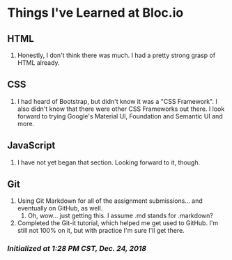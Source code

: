 # Things I've Learned at Bloc.io

## HTML
1. Honestly, I don't think there was much. I had a pretty strong grasp of HTML already.

## CSS
1. I had heard of Bootstrap, but didn't know it was a "CSS Framework". I also didn't know that there were other CSS Frameworks out there. I look forward to trying Google's Material UI, Foundation and Semantic UI and more.

## JavaScript
1. I have not yet began that section. Looking forward to it, though.

## Git
1. Using Git Markdown for all of the assignment submissions... and eventually on GitHub, as well.
    1. Oh, wow... just getting this. I assume .md stands for .markdown? 
2. Completed the Git-it tutorial, which helped me get used to GitHub. I'm still not 100% on it, but with practice I'm sure I'll get there.

### _Initialized at 1:28 PM CST, Dec. 24, 2018_